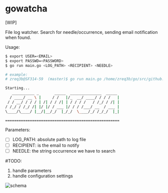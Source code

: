 # gowatcha
[WIP]

File log watcher. Search for needle/occurrence, sending email notification when found.


Usage:
```bash
$ export USER=<EMAIL> 
$ export PASSWD=<PASSWORD> 
$ go run main.go <LOG_PATH> <RECIPIENT> <NEEDLE>

# example:
# zreq3b@SF314-59  (master)$ go run main.go /home/zreq3b/go/src/github.com/zreq3b/gowatcha/assets/demo.txt sviluppo@myskin.it 123

Starting...
   __________ _       _____  ______________  _____ 
  / ____/ __ \ |     / /   |/_  __/ ____/ / / /   |
 / / __/ / / / | /| / / /| | / / / /   / /_/ / /| |
/ /_/ / /_/ /| |/ |/ / ___ |/ / / /___/ __  / ___ |
\____/\____/ |__/|__/_/  |_/_/  \____/_/ /_/_/  |_|

===================================================

```

Parameters:
- [ ] LOG_PATH: absolute path to log file
- [ ] RECIPIENT: is the email to notify
- [ ] NEEDLE: the string occurrence we have to search

#TODO:
1. handle parameters 
2. handle configuration settings


![schema](https://i.ibb.co/2NCj3RC/Screenshot-from-2021-07-22-20-31-06.png)
